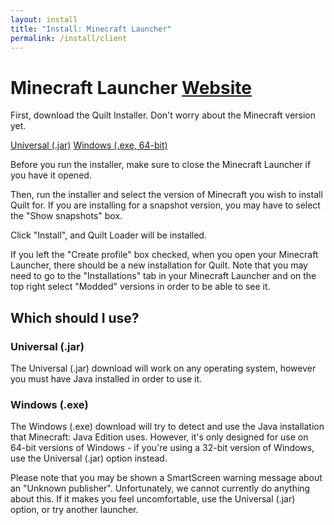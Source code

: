 ```yaml
---
layout: install 
title: "Install: Minecraft Launcher"
permalink: /install/client
---
```


# Minecraft Launcher <a href="https://www.minecraft.net/en-us/download" class="button is-link is-pulled-right"><span class="icon"><i class="fas fa-globe"></i></span><span>Website</span></a>

First, download the Quilt Installer. Don't worry about the Minecraft version yet.

<div class="button-grid">
<a href="#" class="button primary">Universal (.jar)</a>
<a href="#" class="button">Windows (.exe, 64-bit)</a>
</div>

Before you run the installer, make sure to close the Minecraft Launcher if you have it opened.

Then, run the installer and select the version of Minecraft you wish to install Quilt for. If you are installing for a
snapshot version, you may have to select the "Show snapshots" box.

Click "Install", and Quilt Loader will be installed.

If you left the "Create profile" box checked, when you open your Minecraft Launcher, there should be a new installation
for Quilt. Note that you may need to go to the "Installations" tab in your Minecraft Launcher and on the top right
select "Modded" versions in order to be able to see it.

## Which should I use?

### Universal (.jar)

The Universal (.jar) download will work on any operating system, however you must have Java installed in order to use
it.

### Windows (.exe)

The Windows (.exe) download will try to detect and use the Java installation that Minecraft: Java Edition uses. However,
it's only designed for use on 64-bit versions of Windows - if you're using a 32-bit version of Windows, use the 
Universal (.jar) option instead.

Please note that you may be shown a SmartScreen warning message about an "Unknown publisher". Unfortunately, we cannot
currently do anything about this. If it makes you feel uncomfortable, use the Universal (.jar) option, or try another
launcher.
